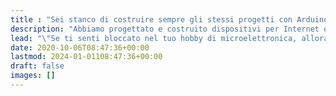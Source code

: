 ```yaml
---
title : "Sei stanco di costruire sempre gli stessi progetti con Arduino? Vuoi imparare nuove tecniche e conoscenze?"
description: "Abbiamo progettato e costruito dispositivi per Internet of Things dall'esordio di Arduino. Inizia il tuo progetto con le idee giuste e fai funzionare il tuo hardware con il nostro software free."
lead: "\"Se ti senti bloccato nel tuo hobby di microelettronica, allora sei nel posto giusto. I nostri corsi online di <span style=\"font-weight: bold;\" class=\"\">ESP32</span>, di <span style=\"font-weight: bold;\" class=\"\">Arduino</span> e la nostra piattaforma <span style=\"font-weight: bold;\" class=\"\">AI Kaspian</span> ti aiuteranno a fare un salto di qualità nel tuo hobby o nella tua professione.\""
date: 2020-10-06T08:47:36+00:00
lastmod: 2024-01-01108:47:36+00:00
draft: false
images: []
---
```

